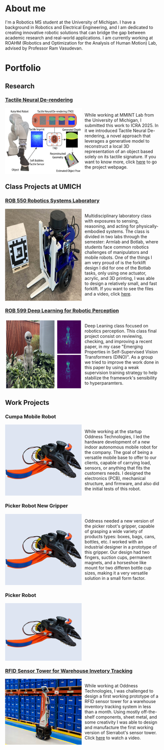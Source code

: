 # About me

I'm a Robotics MS student at the University of Michigan. I have a background in Robotics and Electrical Engineering, and I am dedicated to creating innovative robotic solutions that can bridge the gap between academic research and real-world applications. I am currently working at ROAHM (Robotics and Optimization for the Analysis of Human Motion) Lab, advised by Professor Ram Vasudevan.

# Portfolio

## Research

### [Tactile Neural De-rendering](https://www.mmintlab.com/research/tactile-neural-derendering/)
<div style="display: flex; ">
    <img src="./assets/img/TNDR.png" alt="Tactile Neural De-Rendering" style="margin-right: 10px; width: 250px; height: auto;">
    <p>While working at MMINT Lab from the University of Michigan, I submitted this work to ICRA 2025. In it we introduced Tactile Neural De-rendering, a novel approach that leverages a generative model to reconstruct a local 3D representation of an object based solely on its tactile signature. If you want to know more, click <a href="https://www.mmintlab.com/research/tactile-neural-derendering/">here</a> to go the project webpage.
    </p>
</div>


## Class Projects at UMICH

### [ROB 550 Robotics Systems Laboratory](https://github.com/jneyzaguirre1/MBot_forklift)

<div style="display: flex; ">
    <img src="./assets/img/forklift.png" alt="MBOT with Forklift" style="margin-right: 10px; width: 250px; height: auto;">
    <p>Multidisciplinary laboratory class with exposures to sensing, reasoning, and acting for physically-embodied systems. The class is divided in two labs through the semester: Armlab and Botlab, where students face common robotics challenges of manipulators and mobile robots. One of the things I am very proud of is the forklift design I did for one of the Botlab tasks, only using one actuator, acrylic, and 3D printing, I was able to design a relatively small, and fast forklift. If you want to see the files and a video, click <a href="https://github.com/jneyzaguirre1/MBot_forklift">here</a>.
    </p>
</div>

### [ROB 599 Deep Learning for Robotic Perception](https://github.com/jneyzaguirre1/dino_evaluation)

<div style="display: flex; ">
    <img src="./assets/img/alien.png" alt="DeepRob" style="margin-right: 10px; width: 250px; height: auto;">
    <p>Deep Leaning class focused on robotics perception. This class final project consist on reviewing, checking, and improving a recent paper, in my case "Emerging Properties in Self-Supervised Vision Transformers (DINO)". As a group we tried to improve the work done in this paper by using a weak supervision training strategy to help stabilize the framework's sensibility to hyperparamters.
    </p>
</div>

## Work Projects

### Cumpa Mobile Robot

<div style="display: flex; ">
    <img src="./assets/img/picker_gripper.png" alt="cumpa" style="margin-right: 10px; width: 250px; height: auto;">
    <p>While working at the startup Oddness Technologies, I led the hardware development of a new indoor autonomous mobile robot for the company. The goal of being a versatile mobile base to offer to our clients, capable of carrying load, sensors, or anything that fits the customers needs. I designed the electronics (PCB), mechanical structure, and firmware, and also did the initial tests of this robot.
    </p>
</div>

### Picker Robot New Gripper

<div style="display: flex; ">
    <img src="./assets/img/picker_gripper.png" alt="gripper" style="margin-right: 10px; width: 250px; height: auto;">
    <p>Oddness needed a new version of the picker robot's gripper, capable of grasping a wide variety of products types: boxes, bags, cans, bottles, etc. I worked with an industrial designer in a prototype of this gripper. Our design had two fingers, suction cups, permanent magnets, and a horseshoe like mount for two differen bottle cup sizes, making it a very versatile solution in a small form factor.
    </p>
</div>

### Picker Robot

<div style="display: flex; ">
    <img src="./assets/img/picker_gripper.png" alt="picker" style="margin-right: 10px; width: 250px; height: auto;">
    <p> 
    </p>
</div>

### [RFID Sensor Tower for Warehouse Invetory Tracking](https://youtu.be/xM8xKJk1jqE?si=R4uxR6jV7XnJK5Au&t=24)

<div style="display: flex; ">
    <img src="./assets/img/sierrabot.jpg" alt="sierrabot" style="margin-right: 10px; width: 250px; height: auto;">
    <p>While working at Oddness Technologies, I was challenged to design a first working prototype of a RFID sensor tower for a warehouse inventory tracking system in less than a month. Using mostly off-the-shelf components, sheet metal, and some creativity I was able to design and manufacture the first working version of Sierrabot's sensor tower. Click <a href="https://youtu.be/xM8xKJk1jqE?si=R4uxR6jV7XnJK5Au&t=24">here</a> to watch a video.
    </p>
</div>

